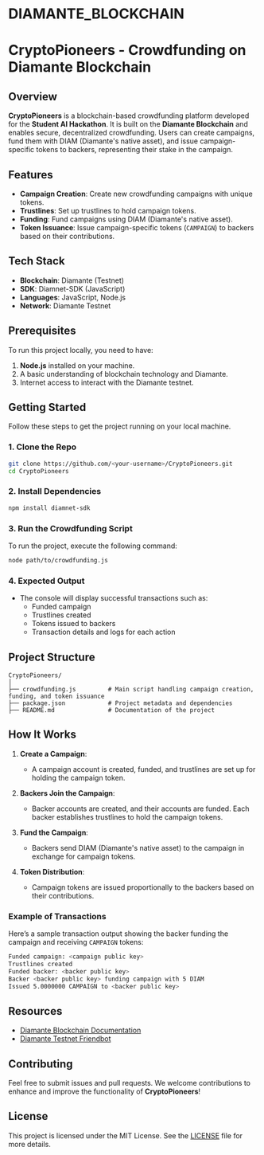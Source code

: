 # DIAMANTE_BLOCKCHAIN

# CryptoPioneers - Crowdfunding on Diamante Blockchain

## Overview

**CryptoPioneers** is a blockchain-based crowdfunding platform developed for the **Student AI Hackathon**. It is built on the **Diamante Blockchain** and enables secure, decentralized crowdfunding. Users can create campaigns, fund them with DIAM (Diamante's native asset), and issue campaign-specific tokens to backers, representing their stake in the campaign.

## Features

- **Campaign Creation**: Create new crowdfunding campaigns with unique tokens.
- **Trustlines**: Set up trustlines to hold campaign tokens.
- **Funding**: Fund campaigns using DIAM (Diamante's native asset).
- **Token Issuance**: Issue campaign-specific tokens (`CAMPAIGN`) to backers based on their contributions.

## Tech Stack

- **Blockchain**: Diamante (Testnet)
- **SDK**: Diamnet-SDK (JavaScript)
- **Languages**: JavaScript, Node.js
- **Network**: Diamante Testnet

## Prerequisites

To run this project locally, you need to have:

1. **Node.js** installed on your machine.
2. A basic understanding of blockchain technology and Diamante.
3. Internet access to interact with the Diamante testnet.

## Getting Started

Follow these steps to get the project running on your local machine.

### 1. Clone the Repo

```bash
git clone https://github.com/<your-username>/CryptoPioneers.git
cd CryptoPioneers
```

### 2. Install Dependencies

```bash
npm install diamnet-sdk
```

### 3. Run the Crowdfunding Script

To run the project, execute the following command:

```bash
node path/to/crowdfunding.js
```

### 4. Expected Output

- The console will display successful transactions such as:
  - Funded campaign
  - Trustlines created
  - Tokens issued to backers
  - Transaction details and logs for each action

## Project Structure

```
CryptoPioneers/
│
├── crowdfunding.js         # Main script handling campaign creation, funding, and token issuance
├── package.json            # Project metadata and dependencies
├── README.md               # Documentation of the project
```

## How It Works

1. **Create a Campaign**: 
   - A campaign account is created, funded, and trustlines are set up for holding the campaign token.

2. **Backers Join the Campaign**:
   - Backer accounts are created, and their accounts are funded. Each backer establishes trustlines to hold the campaign tokens.

3. **Fund the Campaign**:
   - Backers send DIAM (Diamante's native asset) to the campaign in exchange for campaign tokens.

4. **Token Distribution**:
   - Campaign tokens are issued proportionally to the backers based on their contributions.

### Example of Transactions

Here’s a sample transaction output showing the backer funding the campaign and receiving `CAMPAIGN` tokens:

```bash
Funded campaign: <campaign public key>
Trustlines created
Funded backer: <backer public key>
Backer <backer public key> funding campaign with 5 DIAM
Issued 5.0000000 CAMPAIGN to <backer public key>
```

## Resources

- [Diamante Blockchain Documentation](https://developers.diamante.org/)
- [Diamante Testnet Friendbot](https://friendbot.diamcircle.io/)

## Contributing

Feel free to submit issues and pull requests. We welcome contributions to enhance and improve the functionality of **CryptoPioneers**!

## License

This project is licensed under the MIT License. See the [LICENSE](LICENSE) file for more details.
